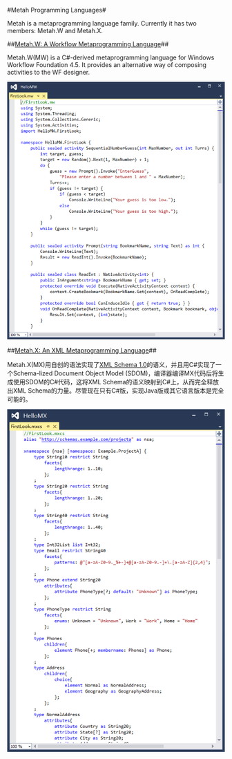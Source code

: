 ﻿#Metah Programming Languages#

Metah is a metaprogramming language family. Currently it has two members: Metah.W and Metah.X.

##[Metah.W: A Workflow Metaprogramming Language](Docs/W/Main.md)##

Metah.W(MW) is a C#-derived metaprogramming language for Windows Workflow Foundation 4.5. It provides an alternative way of composing activities to the WF designer.

![](Docs/W/Preview.png)

##[Metah.X: An XML Metaprogramming Language](https://metah.codeplex.com/wikipage?title=Metah.X%3a%20An%20XML%20Metaprogramming%20Language&referringTitle=Home)##

Metah.X(MX)用自创的语法实现了[XML Schema 1.0](http://www.w3.org/TR/xmlschema-1/)的语义，并且用C#实现了一个Schema-lized Document Object Model (SDOM)，编译器编译MX代码后将生成使用SDOM的C#代码，这将XML Schema的语义映射到C#上，从而完全释放出XML Schema的力量。尽管现在只有C#版，实现Java版或其它语言版本是完全可能的。

![](Docs/X/Preview.png)
